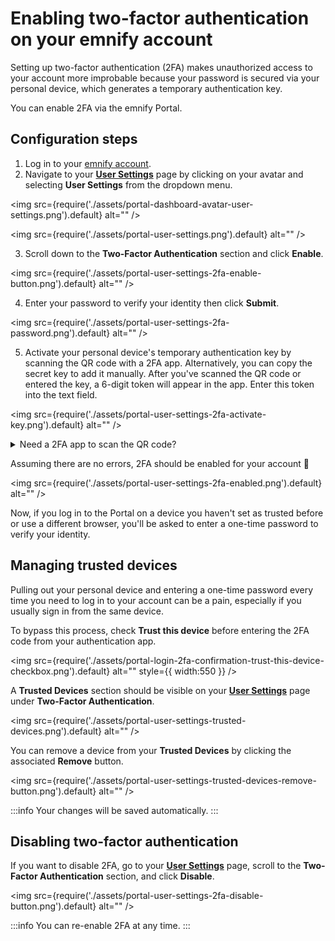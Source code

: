 # Enabling two-factor authentication on your emnify account

Setting up two-factor authentication (2FA) makes unauthorized access to your account more improbable because your password is secured via your personal device, which generates a temporary authentication key.

You can enable 2FA via the emnify Portal.

## Configuration steps

1. Log in to your [emnify account](https://portal.emnify.com/sign).
2. Navigate to your [**User Settings**](https://portal.emnify.com/user-settings) page by clicking on your avatar and selecting **User Settings** from the dropdown menu.

<img
  src={require('./assets/portal-dashboard-avatar-user-settings.png').default}
  alt=""
/>

<img
  src={require('./assets/portal-user-settings.png').default}
  alt=""
/>

3. Scroll down to the **Two-Factor Authentication** section and click **Enable**.

<img
  src={require('./assets/portal-user-settings-2fa-enable-button.png').default}
  alt=""
/>

4. Enter your password to verify your identity then click **Submit**.

<img
  src={require('./assets/portal-user-settings-2fa-password.png').default}
  alt=""
/>

5. Activate your personal device's temporary authentication key by scanning the QR code with a 2FA app.
Alternatively, you can copy the secret key to add it manually.
After you've scanned the QR code or entered the key, a 6-digit token will appear in the app. 
Enter this token into the text field.

<img
  src={require('./assets/portal-user-settings-2fa-activate-key.png').default}
  alt=""
/>

<details className="custom-details-tip">
  <summary>Need a 2FA app to scan the QR code?</summary>
    <p>Download the Google Authenticator app from the <a href="https://play.google.com/store/apps/details?id=com.google.android.apps.authenticator2&pli=1" target="_blank" rel="noopener noreferrer">Google Play Store</a> or <a href="https://apps.apple.com/app/google-authenticator/id388497605" target="_blank" rel="noopener noreferrer">App Store</a>.</p>
</details>

Assuming there are no errors, 2FA should be enabled for your account 🎉

<img
  src={require('./assets/portal-user-settings-2fa-enabled.png').default}
  alt=""
/>

Now, if you log in to the Portal on a device you haven't set as trusted before or use a different browser, you'll be asked to enter a one-time password to verify your identity.

## Managing trusted devices

Pulling out your personal device and entering a one-time password every time you need to log in to your account can be a pain, especially if you usually sign in from the same device.

To bypass this process, check **Trust this device** before entering the 2FA code from your authentication app. 

<img
  src={require('./assets/portal-login-2fa-confirmation-trust-this-device-checkbox.png').default}
  alt=""
  style={{ width:550 }}
/>

A **Trusted Devices** section should be visible on your [**User Settings**](https://portal.emnify.com/user-settings) page under **Two-Factor Authentication**.

<img
  src={require('./assets/portal-user-settings-trusted-devices.png').default}
  alt=""
/>

You can remove a device from your **Trusted Devices** by clicking the associated **Remove** button.

<img
  src={require('./assets/portal-user-settings-trusted-devices-remove-button.png').default}
  alt=""
/>

:::info
Your changes will be saved automatically. 
:::

## Disabling two-factor authentication

If you want to disable 2FA, go to your [**User Settings**](https://portal.emnify.com/user-settings) page, scroll to the **Two-Factor Authentication** section, and click **Disable**.

<img
  src={require('./assets/portal-user-settings-2fa-disable-button.png').default}
  alt=""
/>

:::info
You can re-enable 2FA at any time.
:::
